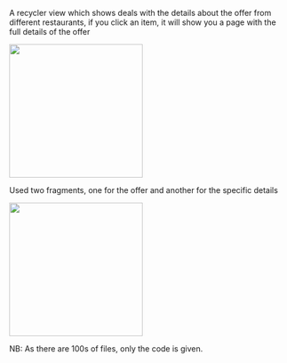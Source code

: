 A recycler view which shows deals with the details about the offer from different restaurants, if you click an item, it will show you a page with the full details of the offer

<img src="https://user-images.githubusercontent.com/64910289/125172164-e9b46a80-e1d9-11eb-93ae-c77138979a53.jpg" width="240">

Used two fragments, one for the offer and another for the specific details

<img src="https://user-images.githubusercontent.com/64910289/125172168-ede08800-e1d9-11eb-98b3-a79cbf990af9.jpg" width="240">

NB: As there are 100s of files, only the code is given.
